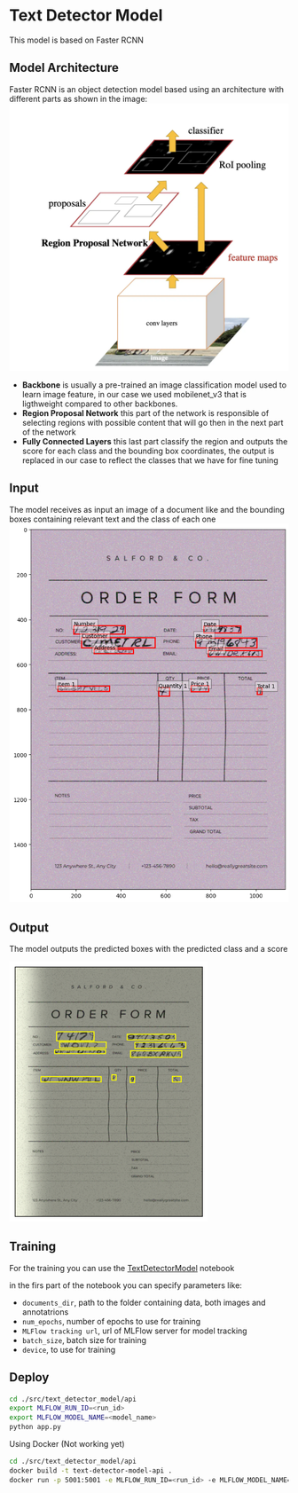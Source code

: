 # Text Detector Model

This model is based on Faster RCNN

## Model Architecture
Faster RCNN is an object detection model based using an architecture with different parts as shown in the image:
![Faster R-CNN Architecture](../../images/Faster-RCNN_architecture.webp)

- <b>Backbone</b> is usually a pre-trained an image classification model used to learn image feature, in our case we used mobilenet_v3 that is ligthweight compared to other backbones.
- <b>Region Proposal Network</b> this part of the network is responsible of selecting regions with possible content that will go then in the next part of the network
- <b>Fully Connected Layers</b> this last part classify the region and outputs the score for each class and the bounding box coordinates, the output is replaced in our case to reflect the classes that we have for fine tuning


## Input
The model receives as input an image of a document like and the bounding boxes containing relevant text and the class of each one
![Example Input](../../images/detector_input_example.png)

## Output
The model outputs the predicted boxes with the predicted class and a score

![Example Output](../../images/detector_output_example.png)

## Training
For the training you can use the [TextDetectorModel](../../notebooks/TextDetectorModel.ipynb) notebook

in the firs part of the notebook you can specify parameters like:
- `documents_dir`, path to the folder containing data, both images and annotatrions
- `num_epochs`, number of epochs to use for training
- `MLFlow tracking url`, url of MLFlow server for model tracking
- `batch_size`, batch size for training
- `device`, to use for training

## Deploy

```bash
cd ./src/text_detector_model/api
export MLFLOW_RUN_ID=<run_id>
export MLFLOW_MODEL_NAME=<model_name>
python app.py
```

Using Docker (Not working yet)
```bash
cd ./src/text_detector_model/api
docker build -t text-detector-model-api .
docker run -p 5001:5001 -e MLFLOW_RUN_ID=<run_id> -e MLFLOW_MODEL_NAME=<model_name> text-detector-model-api
```